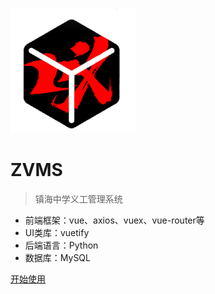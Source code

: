 ![logo](./logo.png)

# ZVMS

> 镇海中学义工管理系统

* 前端框架：vue、axios、vuex、vue-router等
* UI类库：vuetify
* 后端语言：Python
* 数据库：MySQL

[开始使用](#quick-start)
